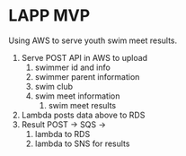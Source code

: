 
# LAPP MVP

Using AWS to serve youth swim meet results.


1) Serve POST API in AWS to upload
   1) swimmer id and info
   2) swimmer parent information
   3) swim club
   4) swim meet information
      1) swim meet results
2) Lambda posts data above to RDS
3) Result POST -> SQS -> 
   1) lambda to RDS
   2) lambda to SNS for results

